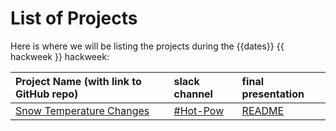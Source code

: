 # List of Projects

Here is where we will be listing the projects during the {{dates}} {{ hackweek }} hackweek:

| Project Name (with link to GitHub repo) | slack channel | final presentation | 
|:--------|:--------|:-----|
| [Snow Temperature Changes](https://github.com/snowex-hackweek/hot-pow) | [#Hot-Pow](https://snowexhackweek2021.slack.com/archives/C027RBZ9JH3) | [README](project_readmes/project_readme_template)  |